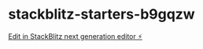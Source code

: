 # stackblitz-starters-b9gqzw

[Edit in StackBlitz next generation editor ⚡️](https://stackblitz.com/~/github.com/iyaini23/stackblitz-starters-b9gqzw)